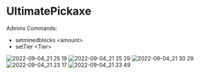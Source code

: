 # UltimatePickaxe
Admins Commands:
- setminedblocks <amount\>
- setTier <Tier\>
  
![2022-09-04_21 25 19](https://user-images.githubusercontent.com/79111320/188332625-05200cec-a8c7-4c69-84d0-fed8016b1edf.png)
![2022-09-04_21 25 29](https://user-images.githubusercontent.com/79111320/188332626-08d64199-4b0e-4f38-af4a-ffb02bc7df18.png)
![2022-09-04_21 30 29](https://user-images.githubusercontent.com/79111320/188332633-606c8fa5-580e-485f-afa2-fd18a7513221.png)
![2022-09-04_21 23 17](https://user-images.githubusercontent.com/79111320/188332637-a1e3b1bd-93e9-4e2f-9d32-5821071d9b21.png)
![2022-09-04_21 23 49](https://user-images.githubusercontent.com/79111320/188332640-2f067aac-35c5-4c61-9878-e71f5e44709f.png)
